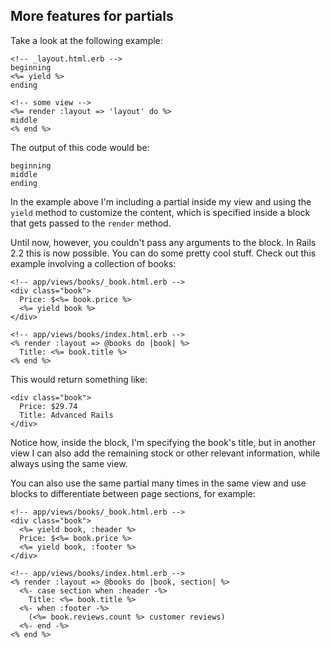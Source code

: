 ## More features for partials

Take a look at the following example:

	<!-- _layout.html.erb -->
	beginning
	<%= yield %>
	ending

	<!-- some view -->
	<%= render :layout => 'layout' do %>
	middle
	<% end %>

The output of this code would be:

	beginning
	middle
	ending

In the example above I'm including a partial inside my view and using the `yield` method to customize the content, which is specified inside a block that gets passed to the `render` method.

Until now, however, you couldn't pass any arguments to the block. In Rails 2.2 this is now possible. You can do some pretty cool stuff. Check out this example involving a collection of books:

	<!-- app/views/books/_book.html.erb -->
	<div class="book">
	  Price: $<%= book.price %>
	  <%= yield book %>
	</div>

	<!-- app/views/books/index.html.erb -->
	<% render :layout => @books do |book| %>
	  Title: <%= book.title %>
	<% end %>

This would return something like:

	<div class="book">
	  Price: $29.74
	  Title: Advanced Rails
	</div>

Notice how, inside the block, I'm specifying the book's title, but in another view I can also add the remaining stock or other relevant information, while always using the same view.

You can also use the same partial many times in the same view and use blocks to differentiate between page sections, for example:

	<!-- app/views/books/_book.html.erb -->
	<div class="book">
	  <%= yield book, :header %>
	  Price: $<%= book.price %>
	  <%= yield book, :footer %>
	</div>

	<!-- app/views/books/index.html.erb -->
	<% render :layout => @books do |book, section| %>
	  <%- case section when :header -%>
	    Title: <%= book.title %>
	  <%- when :footer -%>
	    (<%= book.reviews.count %> customer reviews)
	  <%- end -%>
	<% end %>